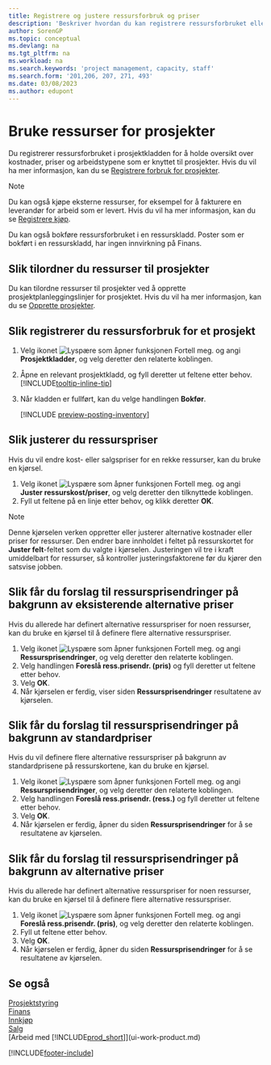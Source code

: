 ```yaml
---
title: Registrere og justere ressursforbruk og priser
description: 'Beskriver hvordan du kan registrere ressursforbruket eller forbruket som er knyttet til et prosjekt, for å holde rede på og håndtere kostnader, priser og arbeidstyper.'
author: SorenGP
ms.topic: conceptual
ms.devlang: na
ms.tgt_pltfrm: na
ms.workload: na
ms.search.keywords: 'project management, capacity, staff'
ms.search.form: '201,206, 207, 271, 493'
ms.date: 03/08/2023
ms.author: edupont
---
```

# <a name="use-resources-for-jobs"></a><a name="use-resources-for-jobs"></a><a name="use-resources-for-jobs"></a>Bruke ressurser for prosjekter

Du registrerer ressursforbruket i prosjektkladden for å holde oversikt over kostnader, priser og arbeidstypene som er knyttet til prosjekter. Hvis du vil ha mer informasjon, kan du se [Registrere forbruk for prosjekter](projects-how-record-job-usage.md).

> [!NOTE]
> Du kan også kjøpe eksterne ressurser, for eksempel for å fakturere en leverandør for arbeid som er levert. Hvis du vil ha mer informasjon, kan du se [Registrere kjøp](purchasing-how-record-purchases.md).

Du kan også bokføre ressursforbruket i en ressurskladd. Poster som er bokført i en ressurskladd, har ingen innvirkning på Finans.

## <a name="to-assign-resources-to-jobs"></a><a name="to-assign-resources-to-jobs"></a><a name="to-assign-resources-to-jobs"></a>Slik tilordner du ressurser til prosjekter

Du kan tilordne ressurser til prosjekter ved å opprette prosjektplanleggingslinjer for prosjektet. Hvis du vil ha mer informasjon, kan du se [Opprette prosjekter](projects-how-create-jobs.md).

## <a name="to-record-resource-usage-for-a-job"></a><a name="to-record-resource-usage-for-a-job"></a><a name="to-record-resource-usage-for-a-job"></a>Slik registrerer du ressursforbruk for et prosjekt

1. Velg ikonet ![Lyspære som åpner funksjonen Fortell meg.](media/ui-search/search_small.png "Fortell hva du vil gjøre") og angi **Prosjektkladder**, og velg deretter den relaterte koblingen.
2. Åpne en relevant prosjektkladd, og fyll deretter ut feltene etter behov. [!INCLUDE[tooltip-inline-tip](includes/tooltip-inline-tip_md.md)]
3. Når kladden er fullført, kan du velge handlingen **Bokfør**.

    [!INCLUDE [preview-posting-inventory](includes/preview-posting-inventory.md)]

## <a name="to-adjust-resource-prices"></a><a name="to-adjust-resource-prices"></a><a name="to-adjust-resource-prices"></a>Slik justerer du ressurspriser

Hvis du vil endre kost- eller salgspriser for en rekke ressurser, kan du bruke en kjørsel.  

1. Velg ikonet ![Lyspære som åpner funksjonen Fortell meg.](media/ui-search/search_small.png "Fortell hva du vil gjøre") og angi **Juster ressurskost/priser**, og velg deretter den tilknyttede koblingen.
2. Fyll ut feltene på en linje etter behov, og klikk deretter **OK**.

> [!NOTE]  
> Denne kjørselen verken oppretter eller justerer alternative kostnader eller priser for ressurser. Den endrer bare innholdet i feltet på ressurskortet for **Juster felt**-feltet som du valgte i kjørselen. Justeringen vil tre i kraft umiddelbart for ressurser, så kontroller justeringsfaktorene før du kjører den satsvise jobben.

## <a name="to-get-resource-price-change-suggestions-based-on-existing-alternate-prices"></a><a name="to-get-resource-price-change-suggestions-based-on-existing-alternate-prices"></a><a name="to-get-resource-price-change-suggestions-based-on-existing-alternate-prices"></a>Slik får du forslag til ressursprisendringer på bakgrunn av eksisterende alternative priser

Hvis du allerede har definert alternative ressurspriser for noen ressurser, kan du bruke en kjørsel til å definere flere alternative ressurspriser.

1. Velg ikonet ![Lyspære som åpner funksjonen Fortell meg.](media/ui-search/search_small.png "Fortell hva du vil gjøre") og angi **Ressursprisendringer**, og velg deretter den relaterte koblingen.
2. Velg handlingen **Foreslå ress.prisendr. (pris)** og fyll deretter ut feltene etter behov.
3. Velg **OK**.  
4. Når kjørselen er ferdig, viser siden **Ressursprisendringer** resultatene av kjørselen.

## <a name="to-get-resource-price-change-suggestions-based-on-standard-prices"></a><a name="to-get-resource-price-change-suggestions-based-on-standard-prices"></a><a name="to-get-resource-price-change-suggestions-based-on-standard-prices"></a>Slik får du forslag til ressursprisendringer på bakgrunn av standardpriser

Hvis du vil definere flere alternative ressurspriser på bakgrunn av standardprisene på ressurskortene, kan du bruke en kjørsel.  

1. Velg ikonet ![Lyspære som åpner funksjonen Fortell meg.](media/ui-search/search_small.png "Fortell hva du vil gjøre") og angi **Ressursprisendringer**, og velg deretter den relaterte koblingen.
2. Velg handlingen **Foreslå ress.prisendr. (ress.)** og fyll deretter ut feltene etter behov.  
3. Velg **OK**.  
4. Når kjørselen er ferdig, åpner du siden **Ressursprisendringer** for å se resultatene av kjørselen.

## <a name="to-get-resource-price-change-suggestions-based-on-alternate-prices"></a><a name="to-get-resource-price-change-suggestions-based-on-alternate-prices"></a><a name="to-get-resource-price-change-suggestions-based-on-alternate-prices"></a>Slik får du forslag til ressursprisendringer på bakgrunn av alternative priser

Hvis du allerede har definert alternative ressurspriser for noen ressurser, kan du bruke en kjørsel til å definere flere alternative ressurspriser.

1. Velg ikonet ![Lyspære som åpner funksjonen Fortell meg.](media/ui-search/search_small.png "Fortell hva du vil gjøre") og angi **Foreslå ress.prisendr. (pris)**, og velg deretter den relaterte koblingen.  
2. Fyll ut feltene etter behov.
3. Velg **OK**.  
4. Når kjørselen er ferdig, åpner du siden **Ressursprisendringer** for å se resultatene av kjørselen.

## <a name="see-also"></a><a name="see-also"></a><a name="see-also"></a>Se også

[Prosjektstyring](projects-manage-projects.md)  
[Finans](finance.md)  
[Innkjøp](purchasing-manage-purchasing.md)         
[Salg](sales-manage-sales.md)     
[Arbeid med [!INCLUDE[prod_short](includes/prod_short.md)]](ui-work-product.md)  


[!INCLUDE[footer-include](includes/footer-banner.md)]
